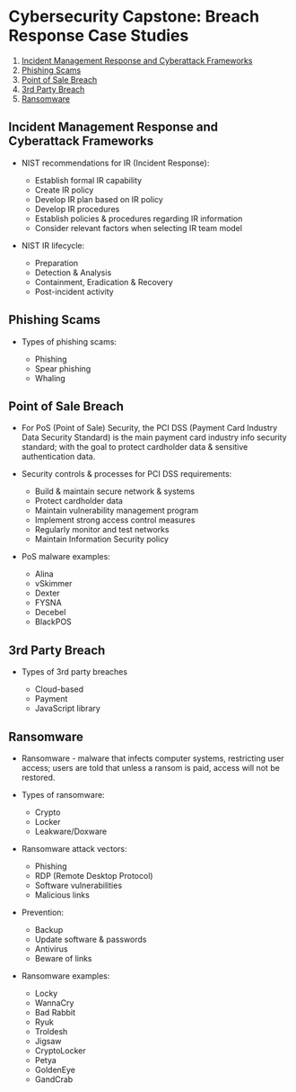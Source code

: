 # Cybersecurity Capstone: Breach Response Case Studies

1. [Incident Management Response and Cyberattack Frameworks](#incident-management-response-and-cyberattack-frameworks)
2. [Phishing Scams](#phishing-scams)
3. [Point of Sale Breach](#point-of-sale-breach)
4. [3rd Party Breach](#3rd-party-breach)
5. [Ransomware](#ransomware)

## Incident Management Response and Cyberattack Frameworks

* NIST recommendations for IR (Incident Response):

  * Establish formal IR capability
  * Create IR policy
  * Develop IR plan based on IR policy
  * Develop IR procedures
  * Establish policies & procedures regarding IR information
  * Consider relevant factors when selecting IR team model

* NIST IR lifecycle:

  * Preparation
  * Detection & Analysis
  * Containment, Eradication & Recovery
  * Post-incident activity

## Phishing Scams

* Types of phishing scams:

  * Phishing
  * Spear phishing
  * Whaling

## Point of Sale Breach

* For PoS (Point of Sale) Security, the PCI DSS (Payment Card Industry Data Security Standard) is the main payment card industry info security standard; with the goal to protect cardholder data & sensitive authentication data.

* Security controls & processes for PCI DSS requirements:

  * Build & maintain secure network & systems
  * Protect cardholder data
  * Maintain vulnerability management program
  * Implement strong access control measures
  * Regularly monitor and test networks
  * Maintain Information Security policy

* PoS malware examples:

  * Alina
  * vSkimmer
  * Dexter
  * FYSNA
  * Decebel
  * BlackPOS

## 3rd Party Breach

* Types of 3rd party breaches

  * Cloud-based
  * Payment
  * JavaScript library

## Ransomware

* Ransomware - malware that infects computer systems, restricting user access; users are told that unless a ransom is paid, access will not be restored.

* Types of ransomware:

  * Crypto
  * Locker
  * Leakware/Doxware

* Ransomware attack vectors:

  * Phishing
  * RDP (Remote Desktop Protocol)
  * Software vulnerabilities
  * Malicious links

* Prevention:

  * Backup
  * Update software & passwords
  * Antivirus
  * Beware of links

* Ransomware examples:

  * Locky
  * WannaCry
  * Bad Rabbit
  * Ryuk
  * Troldesh
  * Jigsaw
  * CryptoLocker
  * Petya
  * GoldenEye
  * GandCrab

